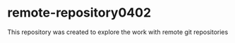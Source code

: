 # remote-repository0402
This repository was created to explore the work with remote git repositories
